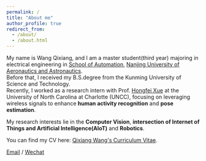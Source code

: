 ```yaml
---
permalink: /
title: "About me"
author_profile: true
redirect_from: 
  - /about/
  - /about.html
---
```


My name is Wang Qixiang, and I am a master student(third year) majoring in electrical engineering in [School of Automation](https://cae.nuaa.edu.cn/), [Nanjing University of Aeronautics and Astronautics](http://nuaa.edu.cn/).\
Before that, I received my B.S.degree from the Kunming University of Science and Technology.\
Recently, I worked as a research intern with Prof. [Hongfei Xue](https://havocfixer.github.io/) at the University of North Carolina at Charlotte (UNCC), focusing on leveraging wireless signals to enhance **human activity recognition** and **pose estimation**.

My research interests lie in the **Computer Vision**, **intersection of Internet of Things and Artificial Intelligence(AIoT)** and **Robotics**.


You can find my CV here: [Qixiang Wang's Curriculum Vitae](../assets/Qixiang_Wang_cv.pdf).

[Email](mailto:brucewang258@gmail.com) / [Wechat](../images/wechat.png)
